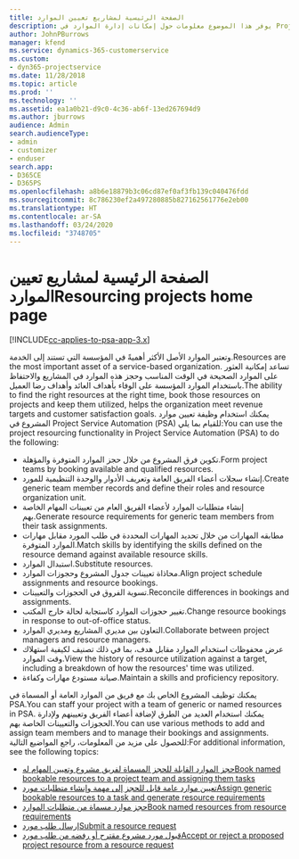 ```yaml
---
title: الصفحة الرئيسية لمشاريع تعيين الموارد
description: يوفر هذا الموضوع معلومات حول إمكانات إدارة الموارد في Project Service Automation (‏PSA‏) لـ Dynamics 365.
author: JohnPBurrows
manager: kfend
ms.service: dynamics-365-customerservice
ms.custom:
- dyn365-projectservice
ms.date: 11/28/2018
ms.topic: article
ms.prod: ''
ms.technology: ''
ms.assetid: ea1a0b21-d9c0-4c36-ab6f-13ed267694d9
ms.author: jburrows
audience: Admin
search.audienceType:
- admin
- customizer
- enduser
search.app:
- D365CE
- D365PS
ms.openlocfilehash: a8b6e18879b3c06cd87ef0af3fb139c040476fdd
ms.sourcegitcommit: 8c786230ef2a497280885b827162561776e2eb00
ms.translationtype: HT
ms.contentlocale: ar-SA
ms.lasthandoff: 03/24/2020
ms.locfileid: "3748705"
---
```

# <a name="resourcing-projects-home-page"></a><span data-ttu-id="f6539-103">الصفحة الرئيسية لمشاريع تعيين الموارد</span><span class="sxs-lookup"><span data-stu-id="f6539-103">Resourcing projects home page</span></span>

[!INCLUDE[cc-applies-to-psa-app-3.x](../includes/cc-applies-to-psa-app-3x.md)]

<span data-ttu-id="f6539-104">وتعتبر الموارد الأصل الأكثر أهميةً في المؤسسة التي تستند إلى الخدمة.</span><span class="sxs-lookup"><span data-stu-id="f6539-104">Resources are the most important asset of a service-based organization.</span></span> <span data-ttu-id="f6539-105">تساعد إمكانية العثور على الموارد الصحيحة في الوقت المناسب وحجز هذه الموارد في المشاريع والاحتفاظ باستخدام الموارد المؤسسة على الوفاء بأهداف العائد وأهداف رضا العميل.</span><span class="sxs-lookup"><span data-stu-id="f6539-105">The ability to find the right resources at the right time, book those resources on projects and keep them utilized, helps the organization meet revenue targets and customer satisfaction goals.</span></span> <span data-ttu-id="f6539-106">يمكنك استخدام وظيفة تعيين موارد المشروع في Project Service Automation (‏PSA) للقيام بما يلي:</span><span class="sxs-lookup"><span data-stu-id="f6539-106">You can use the project resourcing functionality in Project Service Automation (PSA) to do the following:</span></span>

- <span data-ttu-id="f6539-107">تكوين فرق المشروع من خلال حجز الموارد المتوفرة والمؤهلة.</span><span class="sxs-lookup"><span data-stu-id="f6539-107">Form project teams by booking available and qualified resources.</span></span>
- <span data-ttu-id="f6539-108">إنشاء سجلات أعضاء الفريق العامة وتعريف الأدوار والوحدة التنظيمية للمورد.</span><span class="sxs-lookup"><span data-stu-id="f6539-108">Create generic team member records and define their roles and resource organization unit.</span></span>
- <span data-ttu-id="f6539-109">إنشاء متطلبات الموارد لأعضاء الفريق العام من تعيينات المهام الخاصة بهم.</span><span class="sxs-lookup"><span data-stu-id="f6539-109">Generate resource requirements for generic team members from their task assignments.</span></span>
- <span data-ttu-id="f6539-110">مطابقه المهارات من خلال تحديد المهارات المحددة في طلب المورد مقابل مهارات الموارد المتوفرة.</span><span class="sxs-lookup"><span data-stu-id="f6539-110">Match skills by identifying the skills defined on the resource demand against available resource skills.</span></span>
- <span data-ttu-id="f6539-111">استبدال الموارد.</span><span class="sxs-lookup"><span data-stu-id="f6539-111">Substitute resources.</span></span>
- <span data-ttu-id="f6539-112">محاذاة تعيينات جدول المشروع وحجوزات الموارد.</span><span class="sxs-lookup"><span data-stu-id="f6539-112">Align project schedule assignments and resource bookings.</span></span>
- <span data-ttu-id="f6539-113">تسوية الفروق في الحجوزات والتعيينات.</span><span class="sxs-lookup"><span data-stu-id="f6539-113">Reconcile differences in bookings and assignments.</span></span>
- <span data-ttu-id="f6539-114">تغيير حجوزات الموارد كاستجابة لحالة خارج المكتب.</span><span class="sxs-lookup"><span data-stu-id="f6539-114">Change resource bookings in response to out-of-office status.</span></span>
- <span data-ttu-id="f6539-115">التعاون بين مديري المشاريع ومديري الموارد.</span><span class="sxs-lookup"><span data-stu-id="f6539-115">Collaborate between project managers and resource managers.</span></span>
- <span data-ttu-id="f6539-116">عرض محفوظات استخدام الموارد مقابل هدف، بما في ذلك تصنيف لكيفية استهلاك وقت الموارد.</span><span class="sxs-lookup"><span data-stu-id="f6539-116">View the history of resource utilization against a target, including a breakdown of how the resources' time was utilized.</span></span>
- <span data-ttu-id="f6539-117">صيانة مستودع مهارات وكفاءة.</span><span class="sxs-lookup"><span data-stu-id="f6539-117">Maintain a skills and proficiency repository.</span></span>


<span data-ttu-id="f6539-118">يمكنك توظيف المشروع الخاص بك مع فريق من الموارد العامة أو المسماة في PSA.</span><span class="sxs-lookup"><span data-stu-id="f6539-118">You can staff your project with a team of generic or named resources in PSA.</span></span> <span data-ttu-id="f6539-119">يمكنك استخدام العديد من الطرق لإضافة أعضاء الفريق وتعيينهم ولإدارة الحجوزات والتعيينات الخاصة بهم.</span><span class="sxs-lookup"><span data-stu-id="f6539-119">You can use various methods to add and assign team members and to manage their bookings and assignments.</span></span> <span data-ttu-id="f6539-120">للحصول على مزيد من المعلومات، راجع المواضيع التالية:</span><span class="sxs-lookup"><span data-stu-id="f6539-120">For additional information, see the following topics:</span></span>

- [<span data-ttu-id="f6539-121">حجز الموارد القابلة للحجز المسماة لفريق مشروع وتعيين المهام له</span><span class="sxs-lookup"><span data-stu-id="f6539-121">Book named bookable resources to a project team and assigning them tasks</span></span>](assign-named-bookable-resource.md)
- [<span data-ttu-id="f6539-122">تعيين موارد عامة قابل للحجز إلى مهمة وإنشاء متطلبات مورد</span><span class="sxs-lookup"><span data-stu-id="f6539-122">Assign generic bookable resources to a task and generate resource requirements</span></span>](assign-generic-bookable-resource.md)
- [<span data-ttu-id="f6539-123">حجز موارد مسماة من متطلبات الموارد</span><span class="sxs-lookup"><span data-stu-id="f6539-123">Book named resources from resource requirements</span></span>](book-named-resource.md)
- [<span data-ttu-id="f6539-124">إرسال طلب مورد</span><span class="sxs-lookup"><span data-stu-id="f6539-124">Submit a resource request</span></span>](submit-resource-request.md)
- [<span data-ttu-id="f6539-125">قبول مورد مشروع مقترح أو رفضه من طلب مورد</span><span class="sxs-lookup"><span data-stu-id="f6539-125">Accept or reject a proposed project resource from a resource request</span></span>](accept-reject-proposed-resource.md)
